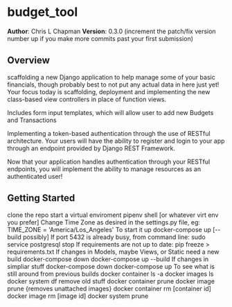 # budget_tool

**Author**: Chris L Chapman
**Version**: 0.3.0 (increment the patch/fix version number up if you make more commits past your first submission)

## Overview

 scaffolding a new Django application to help manage some of your basic financials, though probably best to not put any actual data in here just yet! Your focus today is scaffolding, deployment and implementing the new class-based view controllers in place of function views.

Includes form input templates, which will allow user to add new Budgets and Transactions

Implementing a token-based authentication through the use of RESTful architecture. Your users will have the ability to register and login to your app through an endpoint provided by Django REST Framework.

 Now that your application handles authentication through your RESTful endpoints, you will implement the ability to manage resources as an authenticated user!

## Getting Started

clone the repo
    start a virtual enviroment
pipenv shell [or whatever virt env you prefer]
Change Time Zone as desired in the settings.py file, eg: TIME_ZONE = 'America/Los_Angeles'
    To start it up
docker-compose up [--build possibly]
    If port 5432 is already busy, from command line:
sudo service postgresql stop
    If requirements are not up to date:
pip freeze > requirements.txt
    If changes in Models, maybe Views, or Static need a new build
docker-compose down
docker-compose up --build
    If changes in simpliar stuff
docker-compose down
docker-compose up
    To see what is still around from previous builds
docker container ls -a
docker images ls
docker system df
    remove old stuff
docker container prune
docker image prune {removes unattached images}
docker container rm [container id]
docker image rm [image id]
docker system prune

